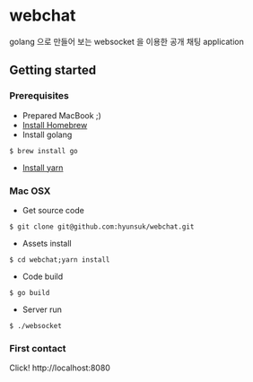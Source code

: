 # webchat
golang 으로 만들어 보는 websocket 을 이용한 공개 채팅 application

## Getting started

### Prerequisites
* Prepared MacBook ;)
* [Install Homebrew](https://brew.sh/index_ko.html)
* Install golang
```shell
$ brew install go
```
* [Install yarn](https://yarnpkg.com/en/docs/install)

### Mac OSX
* Get source code
```shell
$ git clone git@github.com:hyunsuk/webchat.git
```
* Assets install
```shell
$ cd webchat;yarn install
```
* Code build
```shell
$ go build
```
* Server run
```shell
$ ./websocket
```

### First contact
Click! http://localhost:8080
